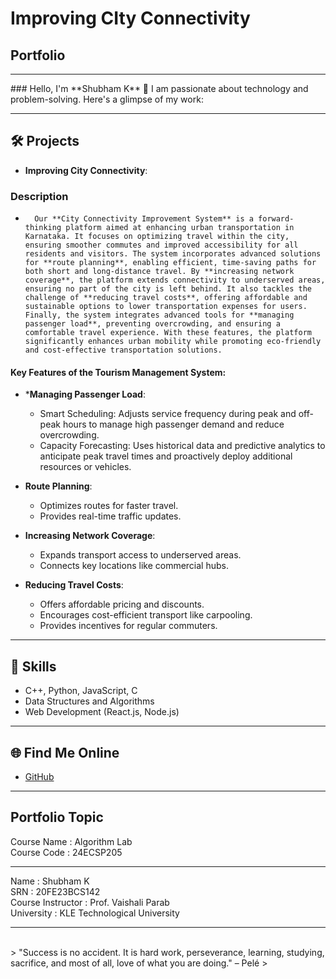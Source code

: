 # **Improving CIty Connectivity**

## **Portfolio**
<hr>
### Hello, I'm **Shubham K** 👋
I am passionate about technology and problem-solving. Here's a glimpse of my work:

<hr>

## 🛠️ **Projects**
- **Improving City Connectivity**: 

### Description
-       Our **City Connectivity Improvement System** is a forward-thinking platform aimed at enhancing urban transportation in Karnataka. It focuses on optimizing travel within the city, ensuring smoother commutes and improved accessibility for all residents and visitors. The system incorporates advanced solutions for **route planning**, enabling efficient, time-saving paths for both short and long-distance travel. By **increasing network coverage**, the platform extends connectivity to underserved areas, ensuring no part of the city is left behind. It also tackles the challenge of **reducing travel costs**, offering affordable and sustainable options to lower transportation expenses for users. Finally, the system integrates advanced tools for **managing passenger load**, preventing overcrowding, and ensuring a comfortable travel experience. With these features, the platform significantly enhances urban mobility while promoting eco-friendly and cost-effective transportation solutions.


#### Key Features of the Tourism Management System:  
- ***Managing Passenger Load**:  
  - Smart Scheduling: Adjusts service frequency during peak and off-peak hours to manage high passenger demand and reduce overcrowding.
  - Capacity Forecasting: Uses historical data and predictive analytics to anticipate peak travel times and proactively deploy additional resources or vehicles.

- **Route Planning**:  
  - Optimizes routes for faster travel.
  - Provides real-time traffic updates.

- **Increasing Network Coverage**:  
  - Expands transport access to underserved areas.
  - Connects key locations like commercial hubs.  

- **Reducing Travel Costs**:  
  - Offers affordable pricing and discounts.
  - Encourages cost-efficient transport like carpooling.
  - Provides incentives for regular commuters.  

<hr>

## 🚀 **Skills**
- C++, Python, JavaScript, C
- Data Structures and Algorithms
- Web Development (React.js, Node.js)

<hr>

## 🌐 **Find Me Online**
- [GitHub](https://github.com/Shubham2414)

<hr>

## **Portfolio Topic**

<dl>
<dt>Course Name       : Algorithm Lab</dt>
<dt>Course Code       : 24ECSP205</dt>
<hr>
<dt>Name              : Shubham K</dt>
<dt>SRN               : 20FE23BCS142</dt>
<dt>Course Instructor : Prof. Vaishali Parab</dt>
<dt>University        : KLE Technological University</dt>
</dl>

<hr>

<br> 
> "Success is no accident. It is hard work, perseverance, learning, studying, sacrifice, and most of all, love of what you are doing." – Pelé
>
